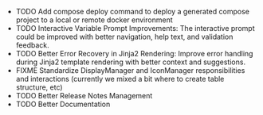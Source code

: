 * TODO Add compose deploy command to deploy a generated compose project to a local or remote docker environment
* TODO Interactive Variable Prompt Improvements: The interactive prompt could be improved with better navigation, help text, and validation feedback.
* TODO Better Error Recovery in Jinja2 Rendering: Improve error handling during Jinja2 template rendering with better context and suggestions.
* FIXME Standardize DisplayManager and IconManager responsibilities and interactions (currently we mixed a bit where to create table structure, etc)
* TODO Better Release Notes Management
* TODO Better Documentation
